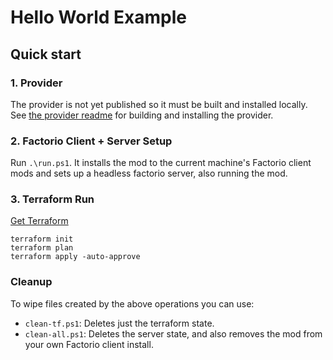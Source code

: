 # Hello World Example

## Quick start

### 1. Provider

The provider is not yet published so it must be built and installed locally. See [the provider readme](....\provider\README.md) for building and installing the provider.

### 2. Factorio Client + Server Setup

Run `.\run.ps1`. It installs the mod to the current machine's Factorio client mods and sets up a headless factorio server, also running the mod.

### 3. Terraform Run

[Get Terraform](https://www.terraform.io/downloads.html)

```
terraform init
terraform plan
terraform apply -auto-approve
```

### Cleanup

To wipe files created by the above operations you can use:

- `clean-tf.ps1`: Deletes just the terraform state.
- `clean-all.ps1`: Deletes the server state, and also removes the mod from your own Factorio client install.
